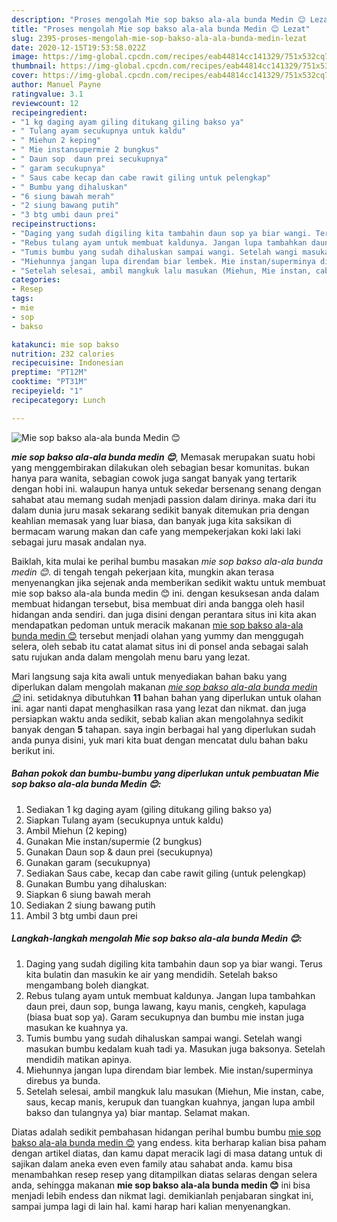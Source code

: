 ```yaml
---
description: "Proses mengolah Mie sop bakso ala-ala bunda Medin 😊 Lezat"
title: "Proses mengolah Mie sop bakso ala-ala bunda Medin 😊 Lezat"
slug: 2395-proses-mengolah-mie-sop-bakso-ala-ala-bunda-medin-lezat
date: 2020-12-15T19:53:58.022Z
image: https://img-global.cpcdn.com/recipes/eab44814cc141329/751x532cq70/mie-sop-bakso-ala-ala-bunda-medin-😊-foto-resep-utama.jpg
thumbnail: https://img-global.cpcdn.com/recipes/eab44814cc141329/751x532cq70/mie-sop-bakso-ala-ala-bunda-medin-😊-foto-resep-utama.jpg
cover: https://img-global.cpcdn.com/recipes/eab44814cc141329/751x532cq70/mie-sop-bakso-ala-ala-bunda-medin-😊-foto-resep-utama.jpg
author: Manuel Payne
ratingvalue: 3.1
reviewcount: 12
recipeingredient:
- "1 kg daging ayam giling ditukang giling bakso ya"
- " Tulang ayam secukupnya untuk kaldu"
- " Miehun 2 keping"
- " Mie instansupermie 2 bungkus"
- " Daun sop  daun prei secukupnya"
- " garam secukupnya"
- " Saus cabe kecap dan cabe rawit giling untuk pelengkap"
- " Bumbu yang dihaluskan"
- "6 siung bawah merah"
- "2 siung bawang putih"
- "3 btg umbi daun prei"
recipeinstructions:
- "Daging yang sudah digiling kita tambahin daun sop ya biar wangi. Terus kita bulatin dan masukin ke air yang mendidih. Setelah bakso mengambang boleh diangkat."
- "Rebus tulang ayam untuk membuat kaldunya. Jangan lupa tambahkan daun prei, daun sop, bunga lawang, kayu manis, cengkeh, kapulaga (biasa buat sop ya). Garam secukupnya dan bumbu mie instan juga masukan ke kuahnya ya."
- "Tumis bumbu yang sudah dihaluskan sampai wangi. Setelah wangi masukan bumbu kedalam kuah tadi ya. Masukan juga baksonya. Setelah mendidih matikan apinya."
- "Miehunnya jangan lupa direndam biar lembek. Mie instan/superminya direbus ya bunda."
- "Setelah selesai, ambil mangkuk lalu masukan (Miehun, Mie instan, cabe, saus, kecap manis, kerupuk dan tuangkan kuahnya, jangan lupa ambil bakso dan tulangnya ya) biar mantap. Selamat makan."
categories:
- Resep
tags:
- mie
- sop
- bakso

katakunci: mie sop bakso 
nutrition: 232 calories
recipecuisine: Indonesian
preptime: "PT12M"
cooktime: "PT31M"
recipeyield: "1"
recipecategory: Lunch

---
```



![Mie sop bakso ala-ala bunda Medin 😊](https://img-global.cpcdn.com/recipes/eab44814cc141329/751x532cq70/mie-sop-bakso-ala-ala-bunda-medin-😊-foto-resep-utama.jpg)

<b><i>mie sop bakso ala-ala bunda medin 😊</i></b>, Memasak merupakan suatu hobi yang menggembirakan dilakukan oleh sebagian besar komunitas. bukan hanya para wanita, sebagian cowok juga sangat banyak yang tertarik dengan hobi ini. walaupun hanya untuk sekedar bersenang senang dengan sahabat atau memang sudah menjadi passion dalam dirinya. maka dari itu dalam dunia juru masak sekarang sedikit banyak ditemukan pria dengan keahlian memasak yang luar biasa, dan banyak juga kita saksikan di bermacam warung makan dan cafe yang mempekerjakan koki laki laki sebagai juru masak andalan nya.

Baiklah, kita mulai ke perihal bumbu masakan <i>mie sop bakso ala-ala bunda medin 😊</i>. di tengah tengah pekerjaan kita, mungkin akan terasa menyenangkan jika sejenak anda memberikan sedikit waktu untuk membuat mie sop bakso ala-ala bunda medin 😊 ini. dengan kesuksesan anda dalam membuat hidangan tersebut, bisa membuat diri anda bangga oleh hasil hidangan anda sendiri. dan juga disini dengan perantara situs ini kita akan mendapatkan pedoman untuk meracik makanan <u>mie sop bakso ala-ala bunda medin 😊</u> tersebut menjadi olahan yang yummy dan menggugah selera, oleh sebab itu catat alamat situs ini di ponsel anda sebagai salah satu rujukan anda dalam mengolah menu baru yang lezat.




Mari langsung saja kita awali untuk menyediakan bahan baku yang diperlukan dalam mengolah makanan <u><i>mie sop bakso ala-ala bunda medin 😊</i></u> ini. setidaknya dibutuhkan <b>11</b> bahan bahan yang diperlukan untuk olahan ini. agar nanti dapat menghasilkan rasa yang lezat dan nikmat. dan juga persiapkan waktu anda sedikit, sebab kalian akan mengolahnya sedikit banyak dengan <b>5</b> tahapan. saya ingin berbagai hal yang diperlukan sudah anda punya disini, yuk mari kita buat dengan mencatat dulu bahan baku berikut ini.

<!--inarticleads1-->

##### Bahan pokok dan bumbu-bumbu yang diperlukan untuk pembuatan Mie sop bakso ala-ala bunda Medin 😊:

1. Sediakan 1 kg daging ayam (giling ditukang giling bakso ya)
1. Siapkan  Tulang ayam (secukupnya untuk kaldu)
1. Ambil  Miehun (2 keping)
1. Gunakan  Mie instan/supermie (2 bungkus)
1. Gunakan  Daun sop &amp; daun prei (secukupnya)
1. Gunakan  garam (secukupnya)
1. Sediakan  Saus cabe, kecap dan cabe rawit giling (untuk pelengkap)
1. Gunakan  Bumbu yang dihaluskan:
1. Siapkan 6 siung bawah merah
1. Sediakan 2 siung bawang putih
1. Ambil 3 btg umbi daun prei




<!--inarticleads2-->

##### Langkah-langkah mengolah Mie sop bakso ala-ala bunda Medin 😊:

1. Daging yang sudah digiling kita tambahin daun sop ya biar wangi. Terus kita bulatin dan masukin ke air yang mendidih. Setelah bakso mengambang boleh diangkat.
1. Rebus tulang ayam untuk membuat kaldunya. Jangan lupa tambahkan daun prei, daun sop, bunga lawang, kayu manis, cengkeh, kapulaga (biasa buat sop ya). Garam secukupnya dan bumbu mie instan juga masukan ke kuahnya ya.
1. Tumis bumbu yang sudah dihaluskan sampai wangi. Setelah wangi masukan bumbu kedalam kuah tadi ya. Masukan juga baksonya. Setelah mendidih matikan apinya.
1. Miehunnya jangan lupa direndam biar lembek. Mie instan/superminya direbus ya bunda.
1. Setelah selesai, ambil mangkuk lalu masukan (Miehun, Mie instan, cabe, saus, kecap manis, kerupuk dan tuangkan kuahnya, jangan lupa ambil bakso dan tulangnya ya) biar mantap. Selamat makan.




Diatas adalah sedikit pembahasan hidangan perihal bumbu bumbu <u>mie sop bakso ala-ala bunda medin 😊</u> yang endess. kita berharap kalian bisa paham dengan artikel diatas, dan kamu dapat meracik lagi di masa datang untuk di sajikan dalam aneka even even family atau sahabat anda. kamu bisa menambahkan resep resep yang ditampilkan diatas selaras dengan selera anda, sehingga makanan <b>mie sop bakso ala-ala bunda medin 😊</b> ini bisa menjadi lebih endess dan nikmat lagi. demikianlah penjabaran singkat ini, sampai jumpa lagi di lain hal. kami harap hari kalian menyenangkan.
